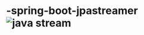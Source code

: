 # -spring-boot-jpastreamer![java stream](https://user-images.githubusercontent.com/68638451/155321724-5b6c3f27-1222-4355-987c-212eedfa429d.png)
